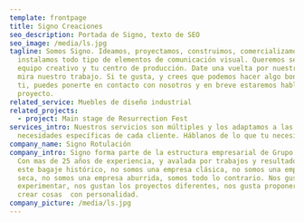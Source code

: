 ```yaml
---
template: frontpage
title: Signo Creaciones
seo_description: Portada de Signo, texto de SEO
seo_image: /media/ls.jpg
tagline: Somos Signo. Ideamos, proyectamos, construimos, comercializamos e
  instalamos todo tipo de elementos de comunicación visual. Queremos ser tu
  equipo creativo y tu centro de producción. Date una vuelta por nuestra web y
  mira nuestro trabajo. Si te gusta, y crees que podemos hacer algo bonito para
  ti, puedes ponerte en contacto con nosotros y en breve estaremos hablado de tu
  proyecto.
related_service: Muebles de diseño industrial
related_projects:
  - project: Main stage de Resurrection Fest
services_intro: Nuestros servicios son múltiples y los adaptamos a las
  necesidades específicas de cada cliente. Háblanos de lo que tu necesitas.
company_name: Signo Rotulación
company_intro: Signo forma parte de la estructura empresarial de Grupo Futures.
  Con mas de 25 años de experiencia, y avalada por trabajos y resultados. Pese a
  este bagaje histórico, no somos una empresa clásica, no somos una empresa
  seca, no somos una empresa aburrida, somos todo lo contrario. Nos gusta
  experimentar, nos gustan los proyectos diferentes, nos gusta proponer ideas y
  crear cosas  con personalidad.
company_picture: /media/ls.jpg
---
```

